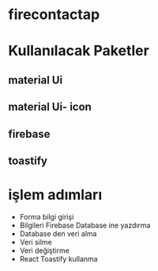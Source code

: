 # firecontactap

# Kullanılacak Paketler
## material Ui
## material Ui- icon
## firebase
## toastify

# işlem adımları
- Forma bilgi girişi
- Bilgileri Firebase Database ine yazdırma
- Database den veri alma
- Veri silme
- Veri değiştirme
- React Toastify kullanma